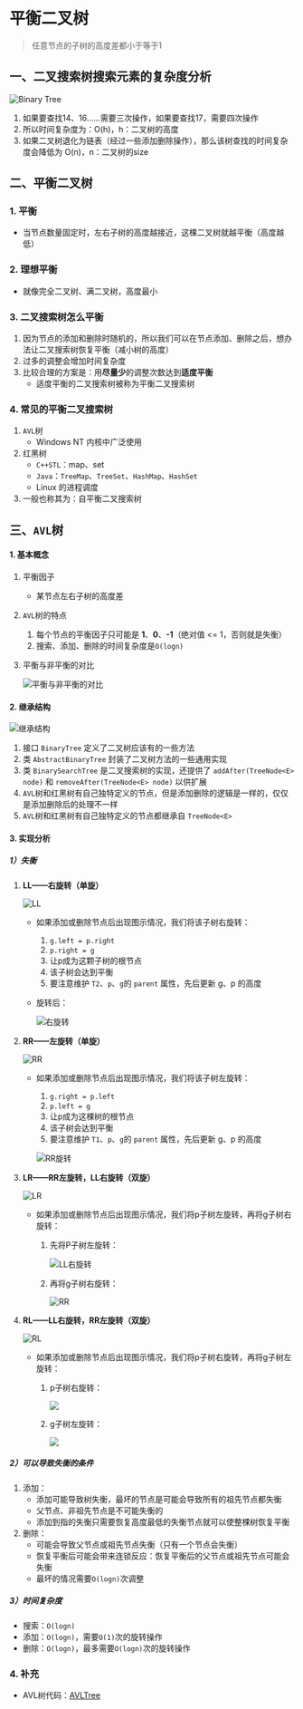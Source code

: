 # 平衡二叉树

> 任意节点的子树的高度差都小于等于1

## 一、二叉搜索树搜索元素的复杂度分析

![Binary Tree](https://i.loli.net/2020/10/09/UR8htEdV6FNeTyP.jpg)

1. 如果要查找14、16……需要三次操作，如果要查找17，需要四次操作
2. 所以时间复杂度为：O(h)，h：二叉树的高度
3. 如果二叉树退化为链表（经过一些添加删除操作），那么该树查找的时间复杂度会降低为 O(n)，n：二叉树的size

## 二、平衡二叉树

### 1. 平衡

* 当节点数量固定时，左右子树的高度越接近，这棵二叉树就越平衡（高度越低）

### 2. 理想平衡

* 就像完全二叉树、满二叉树，高度最小

### 3. 二叉搜索树怎么平衡

1. 因为节点的添加和删除时随机的，所以我们可以在节点添加、删除之后，想办法让二叉搜索树恢复平衡（减小树的高度）
2. 过多的调整会增加时间复杂度
3. 比较合理的方案是：用**尽量少**的调整次数达到**适度平衡**
   * 适度平衡的二叉搜索树被称为平衡二叉搜索树

### 4. 常见的平衡二叉搜索树

1. `AVL`树
   * Windows NT 内核中广泛使用
2. 红黑树
   * `C++STL`：map、set
   * `Java`：`TreeMap`、`TreeSet`、`HashMap`、`HashSet`
   * Linux 的进程调度
3. 一般也称其为：自平衡二叉搜索树

## 三、`AVL`树

#### 1. 基本概念

1. 平衡因子
   
   * 某节点左右子树的高度差
   
2. `AVL`树的特点
   1. 每个节点的平衡因子只可能是 **1**、**0**、**-1**（绝对值 <= 1，否则就是失衡）
   2. 搜索、添加、删除的时间复杂度是`O(logn)`
   
3. 平衡与非平衡的对比

   ![平衡与非平衡的对比](https://i.loli.net/2020/10/09/G8RKATqX7wChHDt.png)

#### 2. 继承结构

![继承结构](https://i.loli.net/2020/10/09/GtV6drejF1hPTxv.png)

1. 接口 `BinaryTree` 定义了二叉树应该有的一些方法
2. 类 `AbstractBinaryTree` 封装了二叉树方法的一些通用实现
3. 类 `BinarySearchTree` 是二叉搜索树的实现，还提供了 `addAfter(TreeNode<E> node)` 和 `removeAfter(TreeNode<E> node)` 以供扩展
4. `AVL`树和红黑树有自己独特定义的节点，但是添加删除的逻辑是一样的，仅仅是添加删除后的处理不一样
5. `AVL`树和红黑树有自己独特定义的节点都继承自 `TreeNode<E>`

#### 3. 实现分析

##### 1）失衡

1. **LL——右旋转（单旋）**

   ![LL](https://i.loli.net/2020/10/09/84EHNZmTQ5AkypG.png)

   * 如果添加或删除节点后出现图示情况，我们将该子树右旋转：

     1. `g.left = p.right`
     2. `p.right = g`
     3. 让p成为这颗子树的根节点
     4. 该子树会达到平衡
     5. 要注意维护 `T2`、`p`、`g`的 `parent` 属性，先后更新 g、p 的高度

   * 旋转后：

     ![右旋转](https://i.loli.net/2020/10/09/KLBjgIwODlpWn87.png)

2. **RR——左旋转（单旋）**

   ![RR](https://i.loli.net/2020/10/09/4CfyETbePQcp6nD.png)

   * 如果添加或删除节点后出现图示情况，我们将该子树左旋转：

     1. `g.right = p.left`
     2. `p.left = g`
     3. 让p成为这棵树的根节点
     4. 该子树会达到平衡
     5. 要注意维护 `T1`、`p`、`g`的 `parent` 属性，先后更新 g、p 的高度

     ![RR旋转](https://i.loli.net/2020/10/09/4jyBzUptDKEYx3P.png)

3. **LR——RR左旋转，LL右旋转（双旋）**

   ![LR](https://i.loli.net/2020/10/09/YF8mUW4XQIl2Hsx.png)

   * 如果添加或删除节点后出现图示情况，我们将p子树左旋转，再将g子树右旋转：

     1. 先将P子树左旋转：

        ![LL右旋转](https://i.loli.net/2020/10/09/2oMqal8LD4c9iRr.png)

     2. 再将g子树右旋转：

        ![RR](https://i.loli.net/2020/10/09/yCOz7e6lpMcPdsU.png)

4. **RL——LL右旋转，RR左旋转（双旋）**

   ![RL](https://i.loli.net/2020/10/09/jrOXPQMtbUImcZ2.png)

   * 如果添加或删除节点后出现图示情况，我们将p子树右旋转，再将g子树左旋转：

     1. p子树右旋转：

        ![](https://i.loli.net/2020/10/09/nHilCsgQohI12DX.png)

     2. g子树左旋转：

        ![](https://i.loli.net/2020/10/09/s27cdbFBqWUA1jP.png)

##### 2）可以导致失衡的条件

1. 添加：
   * 添加可能导致树失衡，最坏的节点是可能会导致所有的祖先节点都失衡
   * 父节点、非祖先节点是不可能失衡的
   * 添加到指的失衡只需要恢复高度最低的失衡节点就可以使整棵树恢复平衡
2. 删除：
   * 可能会导致父节点或祖先节点失衡（只有一个节点会失衡）
   * 恢复平衡后可能会带来连锁反应：恢复平衡后的父节点或祖先节点可能会失衡
   * 最坏的情况需要`O(logn)`次调整

##### 3）时间复杂度

* 搜索：`O(logn)`
* 添加：`O(logn)`，需要`O(1)`次的旋转操作
* 删除：`O(logn)`，最多需要`O(logn)`次的旋转操作

### 4. 补充

* AVL树代码：[AVLTree](https://github.com/ann-zhgy/inner-strength/tree/master/data-structure/src/main/java/cn/ann/part01/_06binary/tree/balance/AVLTree.java)

